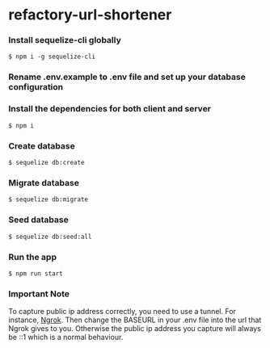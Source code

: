 # refactory-url-shortener

### Install sequelize-cli globally

```
$ npm i -g sequelize-cli
```

### Rename .env.example to .env file and set up your database configuration

### Install the dependencies for both client and server

```
$ npm i

```

### Create database

```
$ sequelize db:create
```

### Migrate database

```
$ sequelize db:migrate
```

### Seed database

```
$ sequelize db:seed:all
```

### Run the app

```
$ npm run start

```

### Important Note

To capture public ip address correctly, you need to use a tunnel. For instance, [Ngrok](https://ngrok.com/). Then change the BASEURL in your .env file into the url that Ngrok gives to you. Otherwise the public ip address you capture will always be ::1 which is a normal behaviour.
